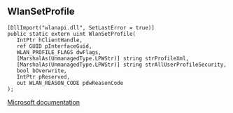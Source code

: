 ## WlanSetProfile

```
[DllImport("wlanapi.dll", SetLastError = true)]
public static extern uint WlanSetProfile(
   IntPtr hClientHandle,
   ref GUID pInterfaceGuid,
   WLAN_PROFILE_FLAGS dwFlags,
   [MarshalAs(UnmanagedType.LPWStr)] string strProfileXml,
   [MarshalAs(UnmanagedType.LPWStr)] string strAllUserProfileSecurity,
   bool bOverwrite,
   IntPtr pReserved,
   out WLAN_REASON_CODE pdwReasonCode
);
```

[Microsoft documentation](https://docs.microsoft.com/en-us/windows/win32/api/wlanapi/nf-wlanapi-wlansetprofile)
